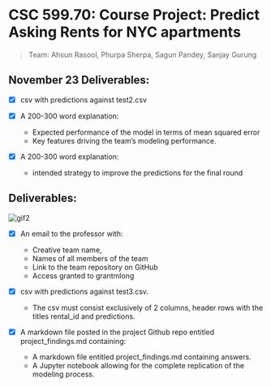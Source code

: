 # CSC 599.70: Course Project: Predict Asking Rents for NYC apartments

> Team: Ahsun Rasool, Phurpa Sherpa, Sagun Pandey, Sanjay Gurung

## November 23 Deliverables:

- [X] csv with predictions against test2.csv

- [X] A 200-300 word explanation:
    - Expected performance of the model in terms of mean squared error
    - Key features driving the team’s modeling performance.

- [X] A 200-300 word explanation:
    - intended strategy to improve the predictions for the final round
    
## Deliverables:

<img src='https://media.giphy.com/media/wf71hhNOVYGK4/giphy.gif' title='gif2' alt='gif2' />

- [X] An email to the professor with:
    - Creative team name,
    - Names of all members of the team
    - Link to the team repository on GitHub
    - Access granted to grantmlong

- [X] csv with predictions against test3.csv. 
    - The csv must consist exclusively of 2 columns, header rows with the titles rental_id and predictions.
    

- [X] A markdown file posted in the project Github repo entitled project_findings.md containing:
    - A markdown file entitled project_findings.md containing answers.
    - A Jupyter notebook allowing for the complete replication of the modeling process.

